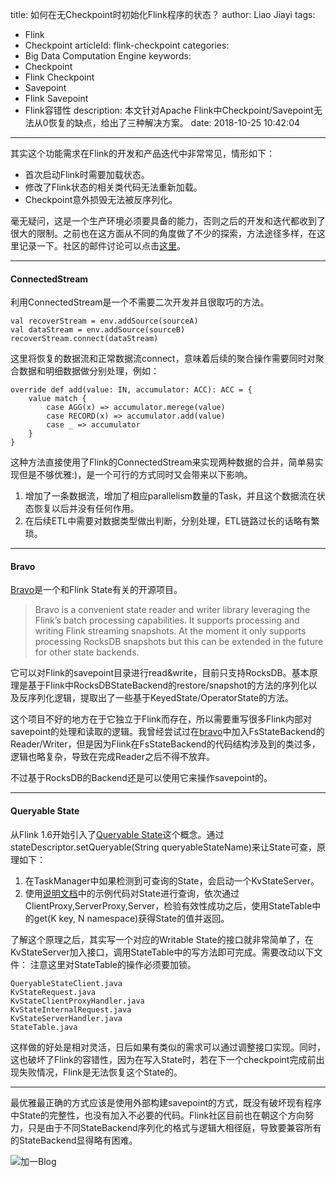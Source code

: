 title: 如何在无Checkpoint时初始化Flink程序的状态？
author: Liao Jiayi
tags:
  - Flink
  - Checkpoint
articleId: flink-checkpoint
categories:
  - Big Data Computation Engine
keywords:
  - Checkpoint
  - Flink Checkpoint
  - Savepoint
  - Flink Savepoint
  - Flink容错性
description: 本文针对Apache Flink中Checkpoint/Savepoint无法从0恢复的缺点，给出了三种解决方案。
date: 2018-10-25 10:42:04
---
其实这个功能需求在Flink的开发和产品迭代中非常常见，情形如下：

* 首次启动Flink时需要加载状态。
* 修改了Flink状态的相关类代码无法重新加载。
* Checkpoint意外损毁无法被反序列化。

毫无疑问，这是一个生产环境必须要具备的能力，否则之后的开发和迭代都收到了很大的限制。之前也在这方面从不同的角度做了不少的探索，方法途径多样，在这里记录一下。社区的邮件讨论可以点击[这里](http://mail-archives.apache.org/mod_mbox/flink-dev/201808.mbox/%3CCAMZk55au_G3F5_eREPCr59n5BbROS3W_4FN_TjVY4_PPtBK4pQ@mail.gmail.com%3E)。

***

#### ConnectedStream
利用ConnectedStream是一个不需要二次开发并且很取巧的方法。

```
val recoverStream = env.addSource(sourceA)
val dataStream = env.addSource(sourceB)
recoverStream.connect(dataStream)
```
这里将恢复的数据流和正常数据流connect，意味着后续的聚合操作需要同时对聚合数据和明细数据做分别处理，例如：

```
override def add(value: IN, accumulator: ACC): ACC = {
    value match {
        case AGG(x) => accumulator.merege(value)
        case RECORD(x) => accumulator.add(value)
        case _ => accumulator
    }
}
```
这种方法直接使用了Flink的ConnectedStream来实现两种数据的合并，简单易实现但是不够优雅:)，是一个可行的方式同时又会带来以下影响。

1. 增加了一条数据流，增加了相应parallelism数量的Task，并且这个数据流在状态恢复以后并没有任何作用。
2. 在后续ETL中需要对数据类型做出判断，分别处理，ETL链路过长的话略有繁琐。

***

#### Bravo
[Bravo](https://github.com/king/bravo)是一个和Flink State有关的开源项目。
> Bravo is a convenient state reader and writer library leveraging the Flink’s batch processing capabilities. It supports processing and writing Flink streaming snapshots. At the moment it only supports processing RocksDB snapshots but this can be extended in the future for other state backends.

它可以对Flink的savepoint目录进行read&write，目前只支持RocksDB。基本原理是基于Flink中RocksDBStateBackend的restore/snapshot的方法的序列化以及反序列化逻辑，提取出了一些基于KeyedState/OperatorState的方法。  

这个项目不好的地方在于它独立于Flink而存在，所以需要重写很多Flink内部对savepoint的处理和读取的逻辑。我曾经尝试过在[bravo](https://github.com/king/bravo)中加入FsStateBackend的Reader/Writer，但是因为Flink在FsStateBackend的代码结构涉及到的类过多，逻辑也略复杂，导致在完成Reader之后不得不放弃。  

不过基于RocksDB的Backend还是可以使用它来操作savepoint的。

*** 

#### Queryable State
从Flink 1.6开始引入了[Queryable State](https://ci.apache.org/projects/flink/flink-docs-release-1.6/dev/stream/state/queryable_state.html)这个概念。通过stateDescriptor.setQueryable(String queryableStateName)来让State可查，原理如下：

1. 在TaskManager中如果检测到可查询的State，会启动一个KvStateServer。
2. 使用[说明文档](https://ci.apache.org/projects/flink/flink-docs-release-1.6/dev/stream/state/queryable_state.html)中的示例代码对State进行查询，依次通过ClientProxy,ServerProxy,Server，检验有效性成功之后，使用StateTable中的get(K key, N namespace)获得State的值并返回。

了解这个原理之后，其实写一个对应的Writable State的接口就非常简单了，在KvStateServer加入接口，调用StateTable中的写方法即可完成。需要改动以下文件：
注意这里对StateTable的操作必须要加锁。  

```
QueryableStateClient.java
KvStateRequest.java
KvStateClientProxyHandler.java
KvStateInternalRequest.java
KvStateServerHandler.java
StateTable.java
```

这样做的好处是相对灵活，日后如果有类似的需求可以通过调整接口实现。同时，这也破坏了Flink的容错性，因为在写入State时，若在下一个checkpoint完成前出现失败情况，Flink是无法恢复这个State的。

*** 
最优雅最正确的方式应该是使用外部构建savepoint的方式，既没有破坏现有程序中State的完整性，也没有加入不必要的代码。Flink社区目前也在朝这个方向努力，只是由于不同StateBackend序列化的格式与逻辑大相径庭，导致要兼容所有的StateBackend显得略有困难。



![加一Blog][1]

  [1]: http://www.liaojiayi.com/assets/jiayi_end_qr.png
